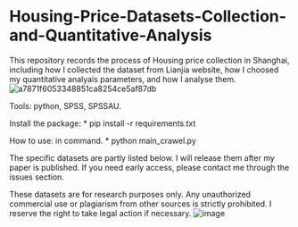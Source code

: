 # Housing-Price-Datasets-Collection-and-Quantitative-Analysis

This repository records the process of Housing price collection in Shanghai, including how I collected the dataset from Lianjia website, how I choosed my quantitative analyais parameters, and how I analyse them.
![a7871f6053348851ca8254ce5af87db](https://github.com/user-attachments/assets/41359898-222f-41b5-8880-2a97bc5006d7)


Tools:
  python, SPSS, SPSSAU.

  
Install the package:
    * pip install -r requirements.txt


How to use:
  in command. 
    * python main_crawel.py
  

The specific datasets are partly listed below. I will release them after my paper is published. If you need early access, please contact me through the issues section.

These datasets are for research purposes only. Any unauthorized commercial use or plagiarism from other sources is strictly prohibited. I reserve the right to take legal action if necessary.
![image](https://github.com/user-attachments/assets/d3116311-d035-4ca7-a2c1-7a566c4437a4)
